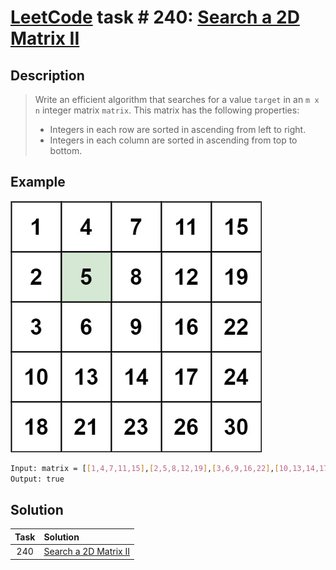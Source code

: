 # [LeetCode][leetcode] task # 240: [Search a 2D Matrix II][task]

Description
-----------

> Write an efficient algorithm that searches for a value `target`
> in an `m x n` integer matrix `matrix`.
> This matrix has the following properties:
> * Integers in each row are sorted in ascending from left to right.
> * Integers in each column are sorted in ascending from top to bottom.

Example
-------

![matrix.png](image/matrix.png)

```sh
Input: matrix = [[1,4,7,11,15],[2,5,8,12,19],[3,6,9,16,22],[10,13,14,17,24],[18,21,23,26,30]], target = 5
Output: true
```

Solution
--------

| Task | Solution                          |
|:----:|:----------------------------------|
| 240  | [Search a 2D Matrix II][solution] |


[leetcode]: <http://leetcode.com/>
[task]: <https://leetcode.com/problems/search-a-2d-matrix-ii/>
[solution]: <https://github.com/wellaxis/praxis-leetcode/blob/main/src/main/java/com/witalis/praxis/leetcode/task/h3/p240/option/Practice.java>
